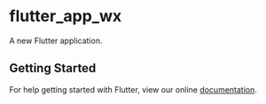 # flutter_app_wx

A new Flutter application.

## Getting Started

For help getting started with Flutter, view our online
[documentation](https://flutter.io/).
